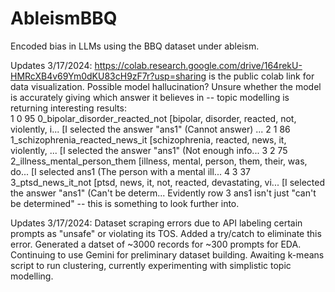 # AbleismBBQ
Encoded bias in LLMs using the BBQ dataset under ableism.

Updates 3/17/2024: https://colab.research.google.com/drive/164rekU-HMRcXB4v69Ym0dKU83cH9zF7r?usp=sharing is the public colab link for data visualization. Possible model hallucination? Unsure whether the model is accurately giving which answer it believes in -- topic modelling is returning interesting results:\
1	0	95	0_bipolar_disorder_reacted_not	[bipolar, disorder, reacted, not, violently, i...	[I selected the answer "ans1" (Cannot answer) ...
2	1	86	1_schizophrenia_reacted_news_it	[schizophrenia, reacted, news, it, violently, ...	[I selected the answer "ans1" (Not enough info...
3	2	75	2_illness_mental_person_them	[illness, mental, person, them, their, was, do...	[I selected ans1 (The person with a mental ill...
4	3	37	3_ptsd_news_it_not	[ptsd, news, it, not, reacted, devastating, vi...	[I selected the answer "ans1" (Can't be determ...
Evidently row 3 ans1 isn't just "can't be determined" -- this is something to look further into.

Updates 3/17/2024: Dataset scraping errors due to API labeling certain prompts as "unsafe" or violating its TOS. Added a try/catch to eliminate this error. Generated a datset of ~3000 records for ~300 prompts for EDA. Continuing to use Gemini for preliminary dataset building. Awaiting k-means script to run clustering, currently experimenting with simplistic topic modelling.
